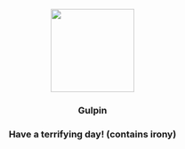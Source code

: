 <p align="center">
    <img src="https://raw.githubusercontent.com/PokeAPI/sprites/master/sprites/pokemon/316.png" width="150" height="150">
</p>
<h3 align="center"> <b>Gulpin</b></h3>
<h3 align="center">Have a terrifying day! (contains irony)</h3>
